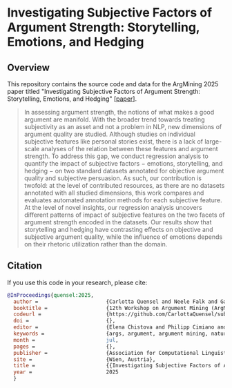 # Investigating Subjective Factors of Argument Strength: Storytelling, Emotions, and Hedging

## Overview
This repository contains the source code and data for the ArgMining 2025 paper titled "Investigating Subjective Factors of Argument Strength: Storytelling, Emotions, and Hedging" [[paper](https://webis.de/publications.html#quensel_2025)].

> In assessing argument strength, the notions of what makes a good argument are manifold. With the broader trend towards treating subjectivity as an asset and not a problem in NLP, new dimensions of argument quality are studied. Although studies on individual subjective features like personal stories exist, there is a lack of large-scale analyses of the relation between these features and argument strength. To address this gap, we conduct regression analysis to quantify the impact of subjective factors $-$ emotions, storytelling, and hedging $-$ on two standard datasets annotated for objective argument quality and subjective persuasion. As such, our contribution is twofold: at the level of contributed resources, as there are no datasets annotated with all studied dimensions, this work compares and evaluates automated annotation methods for each subjective feature. At the level of novel insights, our regression analysis uncovers different patterns of impact of subjective features on the two facets of argument strength encoded in the datasets. Our results show that storytelling and hedging have contrasting effects on objective and subjective argument quality, while the influence of emotions depends on their rhetoric utilization rather than the domain.

## Citation

If you use this code in your research, please cite:

```bib
@InProceedings{quensel:2025,
  author =                      {Carlotta Quensel and Neele Falk and Gabriella Lapesa},
  booktitle =                   {12th Workshop on Argument Mining (ArgMining 2025) at ACL},
  codeurl =                     {https://github.com/CarlottaQuensel/subjective-argument-strength},
  doi =                         {},
  editor =                      {Elena Chistova and Philipp Cimiano and Shohreh Haddadan and Gabriella Lapesa and Ramon Ruiz-Dolz},
  keywords =                    {args, argument, argument mining, natural language processing, nlp},
  month =                       jul,
  pages =                       {},
  publisher =                   {Association for Computational Linguistics},
  site =                        {Wien, Austria},
  title =                       {{Investigating Subjective Factors of Argument Strength: Storytelling, Emotions, and Hedging}},
  year =                        2025
  }

```

